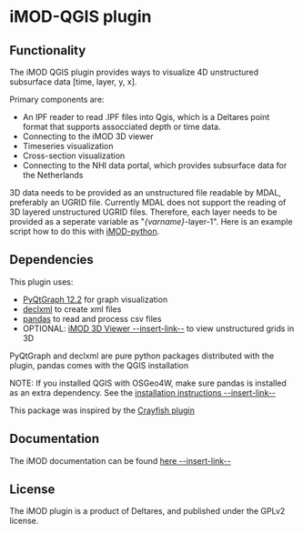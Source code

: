 # iMOD-QGIS plugin

## Functionality
The iMOD QGIS plugin provides ways to visualize 4D unstructured subsurface data [time, layer, y, x].

Primary components are:

* An IPF reader to read .IPF files into Qgis, which is a Deltares point format that supports assocciated depth or time data.
* Connecting to the iMOD 3D viewer
* Timeseries visualization
* Cross-section visualization
* Connecting to the NHI data portal, which provides subsurface data for the Netherlands

3D data needs to be provided as an unstructured file readable by MDAL, preferably an UGRID file. 
Currently MDAL does not support the reading of 3D layered unstructured UGRID files.
Therefore, each layer needs to be provided as a seperate variable as "*{varname}*-layer-1".
Here is an example script how to do this with [iMOD-python](https://gitlab.com/deltares/imod/imod-python/-/snippets/2111702).

## Dependencies 
This plugin uses:

* [PyQtGraph 12.2](https://www.pyqtgraph.org/) for graph visualization
* [declxml](https://declxml.readthedocs.io/en/latest/) to create xml files
* [pandas](https://pandas.pydata.org/) to read and process csv files
* OPTIONAL: [iMOD 3D Viewer --insert-link--]() to view unstructured grids in 3D

PyQtGraph and declxml are pure python packages distributed with the plugin,
pandas comes with the QGIS installation 

NOTE: If you installed QGIS with OSGeo4W, make sure pandas is installed as an extra dependency.
See the [installation instructions --insert-link--]()

This package was inspired by the [Crayfish plugin](https://github.com/lutraconsulting/qgis-crayfish-plugin/tree/master/crayfish)

## Documentation
The iMOD documentation can be found [here --insert-link--]()

## License
The iMOD plugin is a product of Deltares, and published under the GPLv2 license.
